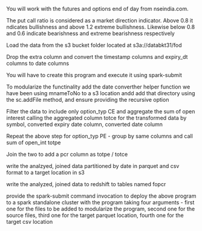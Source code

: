 You will work with the futures and options end of day from nseindia.com.

The put call ratio is considered as a market direction indicator. Above 0.8 it ndicates bullishness and above 1.2 extreme bullishness. Likewise below 0.8 and 0.6 indicate bearishness and extreme bearishness respectively

Load the data from the s3 bucket folder located at s3a://databkt31/fod

Drop the extra column and convert the timestamp columns and expiry_dt columns to date columns

You will have to create this program and execute it using spark-submit

To modularize the functinality add the date converther helper function we have been using mnameToNo to a s3 location andd add that directory using the sc.addFile method, and ensure providing the recursive option

Filter the data to include only option_typ CE and aggregate the sum of open interest calling the aggregated column totce for the transformed data by symbol, converted expiry date column, converted date column

Repeat the above step for option_typ PE - group by same columns and call sum of open_int totpe

Join the two to add a pcr column as totpe / totce

write the analzyed, joined data partitioned by date in parquet and csv format to a target location in s3

write the analyzed, joined data to redshift to tables named fopcr<yourname>

provide the spark-submit command invocation to deploy the above program to a spark standalone cluster with the program taking four arguments - first one for the files to be added to modularize the program, second one for the source files, third one for the target parquet location, fourth one for the target csv location
